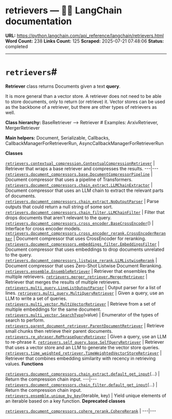 # retrievers — 🦜🔗 LangChain  documentation

**URL:** https://python.langchain.com/api_reference/langchain/retrievers.html
**Word Count:** 238
**Links Count:** 125
**Scraped:** 2025-07-21 07:48:06
**Status:** completed

---

# `retrievers`\#

**Retriever** class returns Documents given a text **query**.

It is more general than a vector store. A retriever does not need to be able to store documents, only to return \(or retrieve\) it. Vector stores can be used as the backbone of a retriever, but there are other types of retrievers as well.

**Class hierarchy:**               BaseRetriever --> <name>Retriever  # Examples: ArxivRetriever, MergerRetriever     

**Main helpers:**               Document, Serializable, Callbacks,     CallbackManagerForRetrieverRun, AsyncCallbackManagerForRetrieverRun     

**Classes**

[`retrievers.contextual_compression.ContextualCompressionRetriever`](https://python.langchain.com/api_reference/langchain/retrievers/langchain.retrievers.contextual_compression.ContextualCompressionRetriever.html#langchain.retrievers.contextual_compression.ContextualCompressionRetriever "langchain.retrievers.contextual_compression.ContextualCompressionRetriever") | Retriever that wraps a base retriever and compresses the results.   ---|---   [`retrievers.document_compressors.base.DocumentCompressorPipeline`](https://python.langchain.com/api_reference/langchain/retrievers/langchain.retrievers.document_compressors.base.DocumentCompressorPipeline.html#langchain.retrievers.document_compressors.base.DocumentCompressorPipeline "langchain.retrievers.document_compressors.base.DocumentCompressorPipeline") | Document compressor that uses a pipeline of Transformers.   [`retrievers.document_compressors.chain_extract.LLMChainExtractor`](https://python.langchain.com/api_reference/langchain/retrievers/langchain.retrievers.document_compressors.chain_extract.LLMChainExtractor.html#langchain.retrievers.document_compressors.chain_extract.LLMChainExtractor "langchain.retrievers.document_compressors.chain_extract.LLMChainExtractor") | Document compressor that uses an LLM chain to extract the relevant parts of documents.   [`retrievers.document_compressors.chain_extract.NoOutputParser`](https://python.langchain.com/api_reference/langchain/retrievers/langchain.retrievers.document_compressors.chain_extract.NoOutputParser.html#langchain.retrievers.document_compressors.chain_extract.NoOutputParser "langchain.retrievers.document_compressors.chain_extract.NoOutputParser") | Parse outputs that could return a null string of some sort.   [`retrievers.document_compressors.chain_filter.LLMChainFilter`](https://python.langchain.com/api_reference/langchain/retrievers/langchain.retrievers.document_compressors.chain_filter.LLMChainFilter.html#langchain.retrievers.document_compressors.chain_filter.LLMChainFilter "langchain.retrievers.document_compressors.chain_filter.LLMChainFilter") | Filter that drops documents that aren't relevant to the query.   [`retrievers.document_compressors.cross_encoder.BaseCrossEncoder`](https://python.langchain.com/api_reference/langchain/retrievers/langchain.retrievers.document_compressors.cross_encoder.BaseCrossEncoder.html#langchain.retrievers.document_compressors.cross_encoder.BaseCrossEncoder "langchain.retrievers.document_compressors.cross_encoder.BaseCrossEncoder")\(\) | Interface for cross encoder models.   [`retrievers.document_compressors.cross_encoder_rerank.CrossEncoderReranker`](https://python.langchain.com/api_reference/langchain/retrievers/langchain.retrievers.document_compressors.cross_encoder_rerank.CrossEncoderReranker.html#langchain.retrievers.document_compressors.cross_encoder_rerank.CrossEncoderReranker "langchain.retrievers.document_compressors.cross_encoder_rerank.CrossEncoderReranker") | Document compressor that uses CrossEncoder for reranking.   [`retrievers.document_compressors.embeddings_filter.EmbeddingsFilter`](https://python.langchain.com/api_reference/langchain/retrievers/langchain.retrievers.document_compressors.embeddings_filter.EmbeddingsFilter.html#langchain.retrievers.document_compressors.embeddings_filter.EmbeddingsFilter "langchain.retrievers.document_compressors.embeddings_filter.EmbeddingsFilter") | Document compressor that uses embeddings to drop documents unrelated to the query.   [`retrievers.document_compressors.listwise_rerank.LLMListwiseRerank`](https://python.langchain.com/api_reference/langchain/retrievers/langchain.retrievers.document_compressors.listwise_rerank.LLMListwiseRerank.html#langchain.retrievers.document_compressors.listwise_rerank.LLMListwiseRerank "langchain.retrievers.document_compressors.listwise_rerank.LLMListwiseRerank") | Document compressor that uses Zero-Shot Listwise Document Reranking.   [`retrievers.ensemble.EnsembleRetriever`](https://python.langchain.com/api_reference/langchain/retrievers/langchain.retrievers.ensemble.EnsembleRetriever.html#langchain.retrievers.ensemble.EnsembleRetriever "langchain.retrievers.ensemble.EnsembleRetriever") | Retriever that ensembles the multiple retrievers.   [`retrievers.merger_retriever.MergerRetriever`](https://python.langchain.com/api_reference/langchain/retrievers/langchain.retrievers.merger_retriever.MergerRetriever.html#langchain.retrievers.merger_retriever.MergerRetriever "langchain.retrievers.merger_retriever.MergerRetriever") | Retriever that merges the results of multiple retrievers.   [`retrievers.multi_query.LineListOutputParser`](https://python.langchain.com/api_reference/langchain/retrievers/langchain.retrievers.multi_query.LineListOutputParser.html#langchain.retrievers.multi_query.LineListOutputParser "langchain.retrievers.multi_query.LineListOutputParser") | Output parser for a list of lines.   [`retrievers.multi_query.MultiQueryRetriever`](https://python.langchain.com/api_reference/langchain/retrievers/langchain.retrievers.multi_query.MultiQueryRetriever.html#langchain.retrievers.multi_query.MultiQueryRetriever "langchain.retrievers.multi_query.MultiQueryRetriever") | Given a query, use an LLM to write a set of queries.   [`retrievers.multi_vector.MultiVectorRetriever`](https://python.langchain.com/api_reference/langchain/retrievers/langchain.retrievers.multi_vector.MultiVectorRetriever.html#langchain.retrievers.multi_vector.MultiVectorRetriever "langchain.retrievers.multi_vector.MultiVectorRetriever") | Retrieve from a set of multiple embeddings for the same document.   [`retrievers.multi_vector.SearchType`](https://python.langchain.com/api_reference/langchain/retrievers/langchain.retrievers.multi_vector.SearchType.html#langchain.retrievers.multi_vector.SearchType "langchain.retrievers.multi_vector.SearchType")\(value\) | Enumerator of the types of search to perform.   [`retrievers.parent_document_retriever.ParentDocumentRetriever`](https://python.langchain.com/api_reference/langchain/retrievers/langchain.retrievers.parent_document_retriever.ParentDocumentRetriever.html#langchain.retrievers.parent_document_retriever.ParentDocumentRetriever "langchain.retrievers.parent_document_retriever.ParentDocumentRetriever") | Retrieve small chunks then retrieve their parent documents.   [`retrievers.re_phraser.RePhraseQueryRetriever`](https://python.langchain.com/api_reference/langchain/retrievers/langchain.retrievers.re_phraser.RePhraseQueryRetriever.html#langchain.retrievers.re_phraser.RePhraseQueryRetriever "langchain.retrievers.re_phraser.RePhraseQueryRetriever") | Given a query, use an LLM to re-phrase it.   [`retrievers.self_query.base.SelfQueryRetriever`](https://python.langchain.com/api_reference/langchain/retrievers/langchain.retrievers.self_query.base.SelfQueryRetriever.html#langchain.retrievers.self_query.base.SelfQueryRetriever "langchain.retrievers.self_query.base.SelfQueryRetriever") | Retriever that uses a vector store and an LLM to generate the vector store queries.   [`retrievers.time_weighted_retriever.TimeWeightedVectorStoreRetriever`](https://python.langchain.com/api_reference/langchain/retrievers/langchain.retrievers.time_weighted_retriever.TimeWeightedVectorStoreRetriever.html#langchain.retrievers.time_weighted_retriever.TimeWeightedVectorStoreRetriever "langchain.retrievers.time_weighted_retriever.TimeWeightedVectorStoreRetriever") | Retriever that combines embedding similarity with recency in retrieving values.      **Functions**

[`retrievers.document_compressors.chain_extract.default_get_input`](https://python.langchain.com/api_reference/langchain/retrievers/langchain.retrievers.document_compressors.chain_extract.default_get_input.html#langchain.retrievers.document_compressors.chain_extract.default_get_input "langchain.retrievers.document_compressors.chain_extract.default_get_input")\(...\) | Return the compression chain input.   ---|---   [`retrievers.document_compressors.chain_filter.default_get_input`](https://python.langchain.com/api_reference/langchain/retrievers/langchain.retrievers.document_compressors.chain_filter.default_get_input.html#langchain.retrievers.document_compressors.chain_filter.default_get_input "langchain.retrievers.document_compressors.chain_filter.default_get_input")\(...\) | Return the compression chain input.   [`retrievers.ensemble.unique_by_key`](https://python.langchain.com/api_reference/langchain/retrievers/langchain.retrievers.ensemble.unique_by_key.html#langchain.retrievers.ensemble.unique_by_key "langchain.retrievers.ensemble.unique_by_key")\(iterable, key\) | Yield unique elements of an iterable based on a key function.      **Deprecated classes**

[`retrievers.document_compressors.cohere_rerank.CohereRerank`](https://python.langchain.com/api_reference/langchain/retrievers/langchain.retrievers.document_compressors.cohere_rerank.CohereRerank.html#langchain.retrievers.document_compressors.cohere_rerank.CohereRerank "langchain.retrievers.document_compressors.cohere_rerank.CohereRerank") |    ---|---